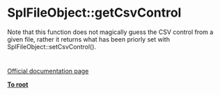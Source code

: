 # SplFileObject::getCsvControl




<div class="phpcode"><span class="html">
Note that this function does not magically guess the CSV control from a given file, rather it returns what has been priorly set with SplFileObject::setCsvControl().</span>
</div>
  

#

[Official documentation page](https://www.php.net/manual/en/splfileobject.getcsvcontrol.php)

**[To root](/README.md)**